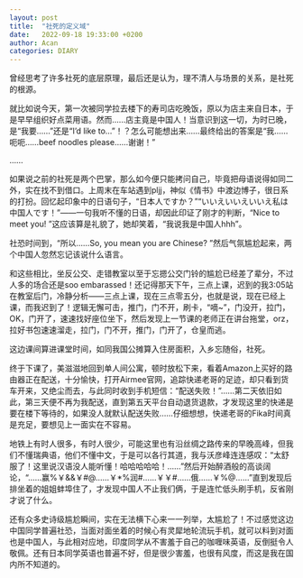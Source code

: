 ```yaml
---
layout: post
title:  "社死的定义域"
date:   2022-09-18 19:33:00 +0200
author: Acan
categories: DIARY
---
```


曾经思考了许多社死的底层原理，最后还是认为，理不清人与场景的关系，是社死的根源。

就比如说今天，第一次被同学拉去楼下的寿司店吃晚饭，原以为店主来自日本，于是早早组织好点菜用语。然而……店主竟是中国人！当意识到这一切，为时已晚，是“我要……”还是“I’d like to…”！？怎么可能想出来……最终给出的答案是“我……呃呃……beef noodles please……谢谢！”

……

如果说之前的社死是两个巴掌，那么如今便只能拷问自己，毕竟把母语说得如同二外，实在找不到借口。上周末在车站遇到pljj，神似《情书》中渡边博子，很日系的打扮。回忆起印象中的日语句子，“日本人ですか？”“いいえいいえいいえ私は中国人です！”——一句我听不懂的日语，却因此印证了刚才的判断，“Nice to meet you! ”这应该算是礼貌了，她却笑着，“我说我是中国人hhh”。

社恐时间到，“所以……So, you mean you are Chinese? ”然后气氛尴尬起来，两个中国人忽然忘记该说什么语言。

和这些相比，坐反公交、走错教室以至于忘摁公交门铃的尴尬已经差了辈分，不过人多的场合还是soo embarassed！还记得那天下午，三点上课，迟到的我3:05站在教室后门，冷静分析——三点上课，现在三点零五分，也就是说，现在已经上课，而我迟到了！逻辑无懈可击，推门，门不开，刷卡，“嘀~”，门没开，拉门，OK，门开了，速速找好座位坐下，然后发现上一节课的老师正在讲台拖堂，orz，拉好书包速速溜走，拉门，门不开，推门，门开了，仓皇而逃。

这边课间算进课堂时间，如同我国公摊算入住房面积，入乡忘随俗，社死。

终于下课了，美滋滋地回到单人间公寓，顿时放松下来，看着Amazon上买好的路由器正在配送，十分愉快，打开Airmee官网，追踪快递老哥的足迹，却只看到货车开来，又绝尘而去，与此同时收到手机短信：“配送失败！”……第二天依旧如此，第三天便不再为我配送，直到第五天平台自动退货退款，才发现这里的快递是要在楼下等待的，如果没人就默认配送失败……仔细想想，快递老哥的Fika时间真是充足，要想见上一面实在不容易。

地铁上有时人很多，有时人很少，可能这里也有沿丝绸之路传来的早晚高峰，但我们不懂瑞典语，他们不懂中文，于是可以各行其道，我与沃彦峰连连感叹：“太舒服了！这里说汉语没人能听懂！哈哈哈哈哈！……”然后开始醉酒般的高谈阔论，“……赢%￥&&￥#@……￥*%润#……￥￥#……俄……￥%@……”直到发现后排坐着的姐姐蚌埠住了，才发现中国人不止我们俩，于是连忙低头刷手机，反省刚才说了什么。

还有众多史诗级尴尬瞬间，实在无法横下心来一一列举，太尴尬了！不过感觉这边中国同学普遍社恐，当面对面坐着的时候心有灵犀地轮流玩手机，就可以料到对面也是中国人，与此相对应地，印度同学从不害羞于自己的咖喱味英语，反倒挺令人敬佩。还有日本同学英语也普遍不好，但是很少害羞，也很有风度，而这是我在国内所不知道的。